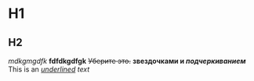 # H1
## H2
*mdkgmgdfk*
**fdfdkgdfgk**
~~Уберите это.~~
**звездочками и _подчеркиванием_**
This is an *<ins>underlined</ins> text*
